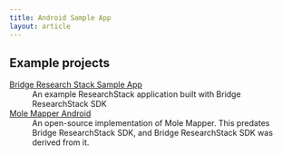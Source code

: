 ```yaml
---
title: Android Sample App
layout: article
---
```


## Example projects
<dl>
    <dt><a href="https://github.com/Sage-Bionetworks/ResearchStackSampleApp">Bridge Research Stack Sample App</a></dt>
    <dd>An example ResearchStack application built with Bridge ResearchStack SDK</dd>
	<dt><a href="https://github.com/ResearchStack/MoleMapperAndroid/">Mole Mapper Android</a></dt>
    <dd>An open-source implementation of Mole Mapper. This predates Bridge ResearchStack SDK, and Bridge ResearchStack SDK was derived from it.</dd>
</dl>

